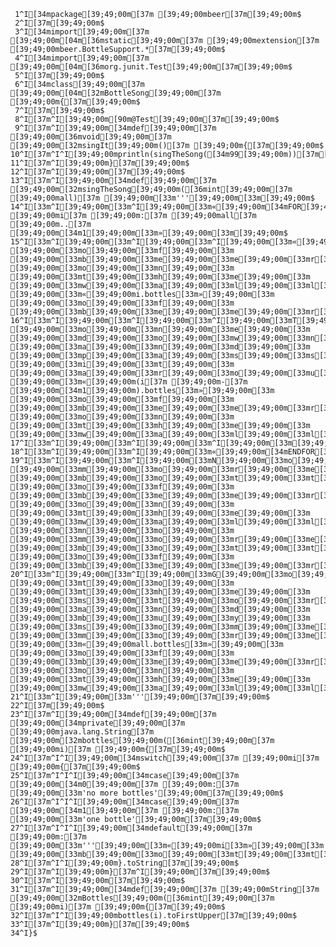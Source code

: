      1^I[34mpackage[39;49;00m[37m [39;49;00mbeer[37m[39;49;00m$
     2^I[37m[39;49;00m$
     3^I[34mimport[39;49;00m[37m [39;49;00m[04m[36mstatic[39;49;00m[37m [39;49;00mextension[37m [39;49;00mbeer.BottleSupport.*[37m[39;49;00m$
     4^I[34mimport[39;49;00m[37m [39;49;00m[04m[36morg.junit.Test[39;49;00m[37m[39;49;00m$
     5^I[37m[39;49;00m$
     6^I[34mclass[39;49;00m[37m [39;49;00m[04m[32mBottleSong[39;49;00m[37m [39;49;00m{[37m[39;49;00m$
     7^I[37m[39;49;00m$
     8^I[37m^I[39;49;00m[90m@Test[39;49;00m[37m[39;49;00m$
     9^I[37m^I[39;49;00m[34mdef[39;49;00m[37m [39;49;00m[36mvoid[39;49;00m[37m [39;49;00m[32msingIt[39;49;00m()[37m [39;49;00m{[37m[39;49;00m$
    10^I[37m^I^I[39;49;00mprintln(singTheSong([34m99[39;49;00m))[37m[39;49;00m$
    11^I[37m^I[39;49;00m}[37m[39;49;00m$
    12^I[37m^I[39;49;00m[37m[39;49;00m$
    13^I[37m^I[39;49;00m[34mdef[39;49;00m[37m [39;49;00m[32msingTheSong[39;49;00m([36mint[39;49;00m[37m [39;49;00mall)[37m [39;49;00m[33m'''[39;49;00m[33m[39;49;00m$
    14^I[33m^I[39;49;00m[33m^I[39;49;00m[33m«[39;49;00m[34mFOR[39;49;00m[37m [39;49;00mi[37m [39;49;00m:[37m [39;49;00mall[37m [39;49;00m..[37m [39;49;00m[34m1[39;49;00m[33m»[39;49;00m[33m[39;49;00m$
    15^I[33m^I[39;49;00m[33m^I[39;49;00m[33m^I[39;49;00m[33m«[39;49;00mi.Bottles[33m»[39;49;00m[33m [39;49;00m[33mo[39;49;00m[33mf[39;49;00m[33m [39;49;00m[33mb[39;49;00m[33me[39;49;00m[33me[39;49;00m[33mr[39;49;00m[33m [39;49;00m[33mo[39;49;00m[33mn[39;49;00m[33m [39;49;00m[33mt[39;49;00m[33mh[39;49;00m[33me[39;49;00m[33m [39;49;00m[33mw[39;49;00m[33ma[39;49;00m[33ml[39;49;00m[33ml[39;49;00m[33m,[39;49;00m[33m [39;49;00m[33m«[39;49;00mi.bottles[33m»[39;49;00m[33m [39;49;00m[33mo[39;49;00m[33mf[39;49;00m[33m [39;49;00m[33mb[39;49;00m[33me[39;49;00m[33me[39;49;00m[33mr[39;49;00m[33m.[39;49;00m[33m[39;49;00m$
    16^I[33m^I[39;49;00m[33m^I[39;49;00m[33m^I[39;49;00m[33mT[39;49;00m[33ma[39;49;00m[33mk[39;49;00m[33me[39;49;00m[33m [39;49;00m[33mo[39;49;00m[33mn[39;49;00m[33me[39;49;00m[33m [39;49;00m[33md[39;49;00m[33mo[39;49;00m[33mw[39;49;00m[33mn[39;49;00m[33m [39;49;00m[33ma[39;49;00m[33mn[39;49;00m[33md[39;49;00m[33m [39;49;00m[33mp[39;49;00m[33ma[39;49;00m[33ms[39;49;00m[33ms[39;49;00m[33m [39;49;00m[33mi[39;49;00m[33mt[39;49;00m[33m [39;49;00m[33ma[39;49;00m[33mr[39;49;00m[33mo[39;49;00m[33mu[39;49;00m[33mn[39;49;00m[33md[39;49;00m[33m,[39;49;00m[33m [39;49;00m[33m«[39;49;00m(i[37m [39;49;00m-[37m [39;49;00m[34m1[39;49;00m).bottles[33m»[39;49;00m[33m [39;49;00m[33mo[39;49;00m[33mf[39;49;00m[33m [39;49;00m[33mb[39;49;00m[33me[39;49;00m[33me[39;49;00m[33mr[39;49;00m[33m [39;49;00m[33mo[39;49;00m[33mn[39;49;00m[33m [39;49;00m[33mt[39;49;00m[33mh[39;49;00m[33me[39;49;00m[33m [39;49;00m[33mw[39;49;00m[33ma[39;49;00m[33ml[39;49;00m[33ml[39;49;00m[33m.[39;49;00m[33m[39;49;00m$
    17^I[33m^I[39;49;00m[33m^I[39;49;00m[33m^I[39;49;00m[33m[39;49;00m$
    18^I[33m^I[39;49;00m[33m^I[39;49;00m[33m«[39;49;00m[34mENDFOR[39;49;00m[33m»[39;49;00m[33m[39;49;00m$
    19^I[33m^I[39;49;00m[33m^I[39;49;00m[33mN[39;49;00m[33mo[39;49;00m[33m [39;49;00m[33mm[39;49;00m[33mo[39;49;00m[33mr[39;49;00m[33me[39;49;00m[33m [39;49;00m[33mb[39;49;00m[33mo[39;49;00m[33mt[39;49;00m[33mt[39;49;00m[33ml[39;49;00m[33me[39;49;00m[33ms[39;49;00m[33m [39;49;00m[33mo[39;49;00m[33mf[39;49;00m[33m [39;49;00m[33mb[39;49;00m[33me[39;49;00m[33me[39;49;00m[33mr[39;49;00m[33m [39;49;00m[33mo[39;49;00m[33mn[39;49;00m[33m [39;49;00m[33mt[39;49;00m[33mh[39;49;00m[33me[39;49;00m[33m [39;49;00m[33mw[39;49;00m[33ma[39;49;00m[33ml[39;49;00m[33ml[39;49;00m[33m,[39;49;00m[33m [39;49;00m[33mn[39;49;00m[33mo[39;49;00m[33m [39;49;00m[33mm[39;49;00m[33mo[39;49;00m[33mr[39;49;00m[33me[39;49;00m[33m [39;49;00m[33mb[39;49;00m[33mo[39;49;00m[33mt[39;49;00m[33mt[39;49;00m[33ml[39;49;00m[33me[39;49;00m[33ms[39;49;00m[33m [39;49;00m[33mo[39;49;00m[33mf[39;49;00m[33m [39;49;00m[33mb[39;49;00m[33me[39;49;00m[33me[39;49;00m[33mr[39;49;00m[33m.[39;49;00m[33m[39;49;00m$
    20^I[33m^I[39;49;00m[33m^I[39;49;00m[33mG[39;49;00m[33mo[39;49;00m[33m [39;49;00m[33mt[39;49;00m[33mo[39;49;00m[33m [39;49;00m[33mt[39;49;00m[33mh[39;49;00m[33me[39;49;00m[33m [39;49;00m[33ms[39;49;00m[33mt[39;49;00m[33mo[39;49;00m[33mr[39;49;00m[33me[39;49;00m[33m [39;49;00m[33ma[39;49;00m[33mn[39;49;00m[33md[39;49;00m[33m [39;49;00m[33mb[39;49;00m[33mu[39;49;00m[33my[39;49;00m[33m [39;49;00m[33ms[39;49;00m[33mo[39;49;00m[33mm[39;49;00m[33me[39;49;00m[33m [39;49;00m[33mm[39;49;00m[33mo[39;49;00m[33mr[39;49;00m[33me[39;49;00m[33m,[39;49;00m[33m [39;49;00m[33m«[39;49;00mall.bottles[33m»[39;49;00m[33m [39;49;00m[33mo[39;49;00m[33mf[39;49;00m[33m [39;49;00m[33mb[39;49;00m[33me[39;49;00m[33me[39;49;00m[33mr[39;49;00m[33m [39;49;00m[33mo[39;49;00m[33mn[39;49;00m[33m [39;49;00m[33mt[39;49;00m[33mh[39;49;00m[33me[39;49;00m[33m [39;49;00m[33mw[39;49;00m[33ma[39;49;00m[33ml[39;49;00m[33ml[39;49;00m[33m.[39;49;00m[33m[39;49;00m$
    21^I[33m^I[39;49;00m[33m'''[39;49;00m[37m[39;49;00m$
    22^I[37m[39;49;00m$
    23^I[37m^I[39;49;00m[34mdef[39;49;00m[37m [39;49;00m[34mprivate[39;49;00m[37m [39;49;00mjava.lang.String[37m [39;49;00m[32mbottles[39;49;00m([36mint[39;49;00m[37m [39;49;00mi)[37m [39;49;00m{[37m[39;49;00m$
    24^I[37m^I^I[39;49;00m[34mswitch[39;49;00m[37m [39;49;00mi[37m [39;49;00m{[37m[39;49;00m$
    25^I[37m^I^I^I[39;49;00m[34mcase[39;49;00m[37m [39;49;00m[34m0[39;49;00m[37m [39;49;00m:[37m [39;49;00m[33m'no more bottles'[39;49;00m[37m[39;49;00m$
    26^I[37m^I^I^I[39;49;00m[34mcase[39;49;00m[37m [39;49;00m[34m1[39;49;00m[37m [39;49;00m:[37m [39;49;00m[33m'one bottle'[39;49;00m[37m[39;49;00m$
    27^I[37m^I^I^I[39;49;00m[34mdefault[39;49;00m[37m [39;49;00m:[37m [39;49;00m[33m'''[39;49;00m[33m«[39;49;00mi[33m»[39;49;00m[33m [39;49;00m[33mb[39;49;00m[33mo[39;49;00m[33mt[39;49;00m[33mt[39;49;00m[33ml[39;49;00m[33me[39;49;00m[33ms[39;49;00m[33m'''[39;49;00m[37m[39;49;00m$
    28^I[37m^I^I[39;49;00m}.toString[37m[39;49;00m$
    29^I[37m^I[39;49;00m}[37m^I[39;49;00m[37m[39;49;00m$
    30^I[37m^I[39;49;00m[37m[39;49;00m$
    31^I[37m^I[39;49;00m[34mdef[39;49;00m[37m [39;49;00mString[37m [39;49;00m[32mBottles[39;49;00m([36mint[39;49;00m[37m [39;49;00mi)[37m [39;49;00m{[37m[39;49;00m$
    32^I[37m^I^I[39;49;00mbottles(i).toFirstUpper[37m[39;49;00m$
    33^I[37m^I[39;49;00m}[37m[39;49;00m$
    34^I}$
